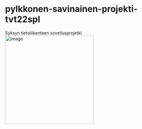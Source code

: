 # pylkkonen-savinainen-projekti-tvt22spl
 Syksyn tietoliikenteen sovellusprojetki
<img width="290" alt="image" src="https://github.com/slimmpylk/pylkkonen-savinainen-projekti-tvt22spl/assets/101732015/b6ab84ca-a019-4d91-9ed7-b1676408d46d">
